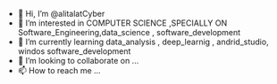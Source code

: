 - 👋 Hi, I’m @alitalatCyber
- 👀 I’m interested in COMPUTER SCIENCE ,SPECIALLY ON Software_Engineering,data_science , software_development
- 🌱 I’m currently learning data_analysis , deep_learnig , andrid_studio,  windos software_development
- 💞️ I’m looking to collaborate on ...
- 📫 How to reach me ...

<!---
alitalatCyber/alitalatCyber is a ✨ special ✨ repository because its `README.md` (this file) appears on your GitHub profile.
You can click the Preview link to take a look at your changes.
--->
